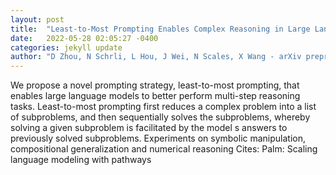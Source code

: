 ```yaml
---
layout: post
title:  "Least-to-Most Prompting Enables Complex Reasoning in Large Language Models"
date:   2022-05-28 02:05:27 -0400
categories: jekyll update
author: "D Zhou, N Schrli, L Hou, J Wei, N Scales, X Wang - arXiv preprint arXiv , 2022"
---
```

We propose a novel prompting strategy, least-to-most prompting, that enables large language models to better perform multi-step reasoning tasks. Least-to-most prompting first reduces a complex problem into a list of subproblems, and then sequentially solves the subproblems, whereby solving a given subproblem is facilitated by the model s answers to previously solved subproblems. Experiments on symbolic manipulation, compositional generalization and numerical reasoning  Cites: Palm: Scaling language modeling with pathways